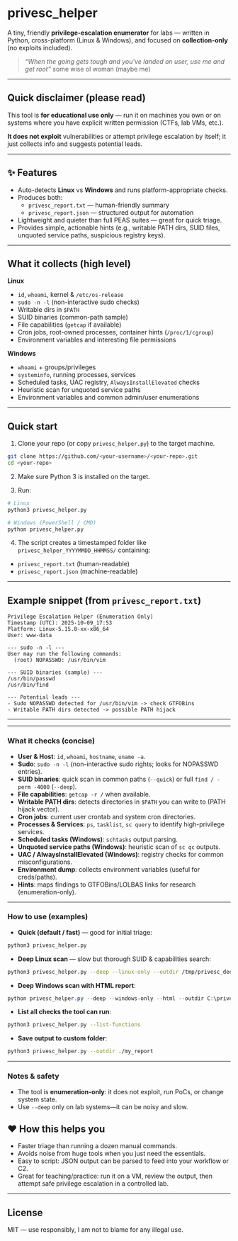 # privesc_helper 

A tiny, friendly **privilege-escalation enumerator** for labs — written in Python, cross-platform (Linux & Windows), and focused on **collection-only** (no exploits included). 

> _“When the going gets tough and you've landed on user, use me and get root”_ some wise ol woman (maybe me)

---

##  Quick disclaimer (please read)
This tool is **for educational use only** — run it on machines you own or on systems where you have explicit written permission (CTFs, lab VMs, etc.).

**It does not exploit** vulnerabilities or attempt privilege escalation by itself; it just collects info and suggests potential leads.

---

## ✨ Features
- Auto-detects **Linux** vs **Windows** and runs platform-appropriate checks.  
- Produces both:
  - `privesc_report.txt` — human-friendly summary  
  - `privesc_report.json` — structured output for automation  
- Lightweight and quieter than full PEAS suites — great for quick triage.  
- Provides simple, actionable hints (e.g., writable PATH dirs, SUID files, unquoted service paths, suspicious registry keys).

---

##  What it collects (high level)

**Linux**
- `id`, `whoami`, kernel & `/etc/os-release`  
- `sudo -n -l` (non-interactive sudo checks)  
- Writable dirs in `$PATH`  
- SUID binaries (common-path sample)  
- File capabilities (`getcap` if available)  
- Cron jobs, root-owned processes, container hints (`/proc/1/cgroup`)  
- Environment variables and interesting file permissions

**Windows**
- `whoami` + groups/privileges  
- `systeminfo`, running processes, services  
- Scheduled tasks, UAC registry, `AlwaysInstallElevated` checks  
- Heuristic scan for unquoted service paths  
- Environment variables and common admin/user enumerations

---

##  Quick start

1. Clone your repo (or copy `privesc_helper.py`) to the target machine.

```bash
git clone https://github.com/<your-username>/<your-repo>.git
cd <your-repo>
```

2. Make sure Python 3 is installed on the target.

3. Run:

```bash
# Linux
python3 privesc_helper.py

# Windows (PowerShell / CMD)
python privesc_helper.py
```

4. The script creates a timestamped folder like `privesc_helper_YYYYMMDD_HHMMSS/` containing:
- `privesc_report.txt` (human-readable)  
- `privesc_report.json` (machine-readable)

---

##  Example snippet (from `privesc_report.txt`)

```
Privilege Escalation Helper (Enumeration Only)
Timestamp (UTC): 2025-10-09_17:53
Platform: Linux-5.15.0-xx-x86_64
User: www-data

--- sudo -n -l ---
User may run the following commands:
  (root) NOPASSWD: /usr/bin/vim

--- SUID binaries (sample) ---
/usr/bin/passwd
/usr/bin/find

--- Potential leads ---
- Sudo NOPASSWD detected for /usr/bin/vim -> check GTFOBins
- Writable PATH dirs detected -> possible PATH hijack
```

---

---

### What it checks (concise)
- **User & Host**: `id`, `whoami`, `hostname`, `uname -a`.
- **Sudo**: `sudo -n -l` (non-interactive sudo rights; looks for NOPASSWD entries).
- **SUID binaries**: quick scan in common paths (`--quick`) or full `find / -perm -4000` (`--deep`).
- **File capabilities**: `getcap -r /` when available.
- **Writable PATH dirs**: detects directories in `$PATH` you can write to (PATH hijack vector).
- **Cron jobs**: current user crontab and system cron directories.
- **Processes & Services**: `ps`, `tasklist`, `sc query` to identify high-privilege services.
- **Scheduled tasks (Windows)**: `schtasks` output parsing.
- **Unquoted service paths (Windows)**: heuristic scan of `sc qc` outputs.
- **UAC / AlwaysInstallElevated (Windows)**: registry checks for common misconfigurations.
- **Environment dump**: collects environment variables (useful for creds/paths).
- **Hints**: maps findings to GTFOBins/LOLBAS links for research (enumeration-only).

---

### How to use (examples)
- **Quick (default / fast)** — good for initial triage:
```bash
python3 privesc_helper.py
```

- **Deep Linux scan** — slow but thorough SUID & capabilities search:
```bash
python3 privesc_helper.py --deep --linux-only --outdir /tmp/privesc_deep
```

- **Deep Windows scan with HTML report**:
```powershell
python privesc_helper.py --deep --windows-only --html --outdir C:\privesc_out
```

- **List all checks the tool can run**:
```bash
python3 privesc_helper.py --list-functions
```

- **Save output to custom folder**:
```bash
python3 privesc_helper.py --outdir ./my_report
```

---

### Notes & safety
- The tool is **enumeration-only**: it does not exploit, run PoCs, or change system state.  
- Use `--deep` only on lab systems—it can be noisy and slow.  


## ❤️ How this helps you
- Faster triage than running a dozen manual commands.  
- Avoids noise from huge tools when you just need the essentials.  
- Easy to script: JSON output can be parsed to feed into your workflow or C2.  
- Great for teaching/practice: run it on a VM, review the output, then attempt safe privilege escalation in a controlled lab.

---

##  License
MIT — use responsibly, I am not to blame for any illegal use.

